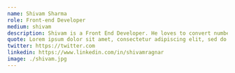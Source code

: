 ```yaml
---
name: Shivam Sharma
role: Front-end Developer
medium: shivam
description: Shivam is a Front End Developer. He loves to convert numbers into meaningful visual elements that are more civicly engaged. Education to underprivileged is his social motive. He likes to travel, being foodie, and watch one season a night.
quote: Lorem ipsum dolor sit amet, consectetur adipiscing elit, sed do eiusmod tempor incididunt ut labore et dolore magna aliqua.
twitter: https://twitter.com
linkedin: https://www.linkedin.com/in/shivamragnar
image: ./shivam.jpg
---
```

